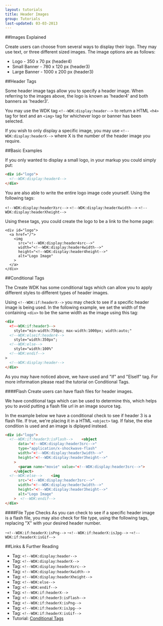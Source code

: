 ```yaml
---
layout: tutorials
title: Header Images
group: Tutorials
last-updated: 03-03-2013
---
```



##Images Explained

Create users can choose from several ways to display their logo. They may use text, or three different sized images. The image options are as follows:

- Logo - 350 x 70 px (header4)
- Small Banner - 780 x 120 px (header3)
- Large Banner - 1000 x 200 px (header3)

##Header Tags

Some header image tags allow you to specify a header image. When referring to the images above, the logo is known as 'header4' and both banners as 'header3'.

You may use the WDK tag `<!--WDK:display:header-->` to return a HTML `<h4>` tag for text and an `<img>` tag for whichever logo or banner has been selected.

If you wish to only display a specific image, you may use `<!--WDK:display:headerX-->` where X is the number of the header image you require.

##Basic Examples

If you only wanted to display a small logo, in your markup you could simply put:

~~~html
<div id="logo">
  <!--WDK:display:header4-->
</div>
~~~

You are also able to write the entire logo image code yourself. Using the following tags:

`<!--WDK:display:headerXsrc-->`
`<!--WDK:display:headerXwidth-->`
`<!--WDK:display:headerXheight-->`

Using these tags, you could create the logo to be a link to the home page:

~~~
<div id="logo">
  <a href="/">
    <img
      src="<!--WDK:display:header4src-->"
      width="<!--WDK:display:header4width-->"
      height="<!--WDK:display:header4height-->"
      alt="Logo Image"
    >
  </a>
</div>
~~~

##Conditional Tags

The Create WDK has some conditional tags which can allow you to apply different styles to different types of header images.

Using `<!--WDK:if:headerX-->` you may check to see if a specific header image is being used. In the following example, we set the width of the containing `<div>` to be the same width as the image using this tag:

~~~html
<div
  <!--WDK:if:header3-->
    style="min-width:750px; max-width:1000px; width:auto;"
  <!--WDK:elseif:header4-->
    style="width:350px";
  <!--WDK:else-->
    style="width:100%"
  <!--WDK:endif-->
>
  <!--WDK:display:header-->
</div>
~~~

As you may have noticed above, we have used and "If" and "ElseIf" tag. For more information please read the tutorial on Conditional Tags.

####Flash
Create users can have flash files for header images. 

We have conditional tags which can be used to determine this, which helps you to avoid putting a flash file url in an image source tag.

In the example below we have a conditional check to see if header 3 is a flash file.  If true, we're placing it in a HTML `<object>` tag. If false, the else condition is used and an image is diplayed instead.

~~~html
<div id="logo">
  <!--WDK:if:header3:isFlash-->    <object
      data="<!--WDK:display:header3src-->"
      type="application/x-shockwave-flash"
      width="<!--WDK:display:header3width-->"
      height="<!--WDK:display:header3height-->"
    >
      <param name="movie" value="<!--WDK:display:header3src-->">
    </object>
  <!--WDK:else-->    <img
      src="<!--WDK:display:header3src-->"
      width="<!--WDK:display:header3width-->"
      height="<!--WDK:display:header3height-->"
      alt="Logo Image"
    >  <!--WDK:endif-->
</div>
~~~

####File Type Checks
As you can check to see if a specific header image is a flash file, you may also check for file type, using the following tags, replacing "X" with your desired header number.

-`<!--WDK:if:headerX:isPng-->`
-`<!--WDK:if:headerX:isJpg-->`
-`<!--WDK:if:headerX:isGif-->`


##Links & Further Reading
- Tag: `<!--WDK:display:header-->`
- Tag: `<!--WDK:display:headerX-->`
- Tag: `<!--WDK:display:headerXsrc-->`
- Tag: `<!--WDK:display:headerXwidth-->`
- Tag: `<!--WDK:display:headerXheight-->`
- Tag: `<!--WDK:else-->`
- Tag: `<!--WDK:endif-->`
- Tag: `<!--WDK:if:headerX-->`
- Tag: `<!--WDK:if:header3:isFlash-->`
- Tag: `<!--WDK:if:headerX:isPng-->`
- Tag: `<!--WDK:if:headerX:isJpg-->`
- Tag: `<!--WDK:if:headerX:isGif-->`
- Tutorial: [Conditional Tags](12conditional-tags.html)